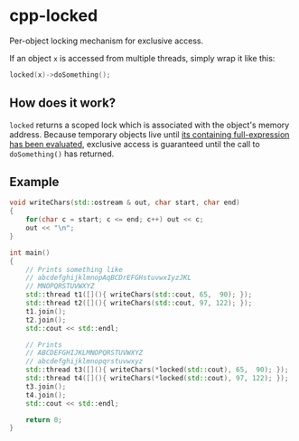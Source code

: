 # cpp-locked
Per-object locking mechanism for exclusive access.

If an object ``x`` is accessed from multiple threads, simply wrap it like this:

```cpp
locked(x)->doSomething();
```

## How does it work?

``locked`` returns a scoped lock which is associated with the object's memory address. Because temporary objects live until [its containing full-expression has been evaluated](http://en.cppreference.com/w/cpp/language/lifetime), exclusive access is guaranteed until the call to ``doSomething()`` has returned.

## Example

```cpp
void writeChars(std::ostream & out, char start, char end)
{
    for(char c = start; c <= end; c++) out << c;
    out << "\n";
}

int main()
{
    // Prints something like
    // abcdefghijklmnopAqBCDrEFGHstuvwxIyzJKL
    // MNOPQRSTUVWXYZ
    std::thread t1([](){ writeChars(std::cout, 65,  90); });
    std::thread t2([](){ writeChars(std::cout, 97, 122); });
    t1.join();
    t2.join();
    std::cout << std::endl;

    // Prints
    // ABCDEFGHIJKLMNOPQRSTUVWXYZ
    // abcdefghijklmnopqrstuvwxyz
    std::thread t3([](){ writeChars(*locked(std::cout), 65,  90); });
    std::thread t4([](){ writeChars(*locked(std::cout), 97, 122); });
    t3.join();
    t4.join();
    std::cout << std::endl;

    return 0;
}
```
